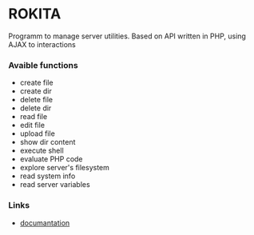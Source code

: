 # ROKITA

Programm to manage server utilities. Based on API written in PHP, using AJAX to interactions

### Avaible functions
- create file
- create dir
- delete file
- delete dir
- read file
- edit file
- upload file
- show dir content
- execute shell
- evaluate PHP code
- explore server's filesystem
- read system info
- read server variables

### Links
- [documantation](https://drive.google.com/file/d/1yBN6vVjO3HCpFTcwn9rlhhd1JWgvSool/view)
